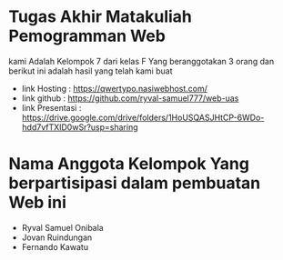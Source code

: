 # Tugas Akhir Matakuliah Pemogramman Web
kami Adalah Kelompok 7 dari kelas F Yang beranggotakan 3 orang
dan berikut ini adalah hasil yang telah kami buat 
- link Hosting    : https://qwertypo.nasiwebhost.com/
- link github     : https://github.com/ryval-samuel777/web-uas
- link Presentasi : https://drive.google.com/drive/folders/1HoUSQASJHtCP-6WDo-hdd7vfTXID0wSr?usp=sharing

# Nama Anggota Kelompok Yang berpartisipasi dalam pembuatan Web ini 
- Ryval Samuel Onibala 
- Jovan Ruindungan 
- Fernando Kawatu
